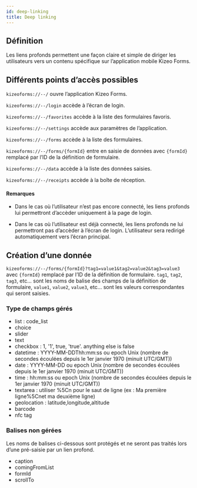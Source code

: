 ```yaml
---
id: deep-linking
title: Deep linking
---
```


## Définition

Les liens profonds permettent une façon claire et simple de diriger les utilisateurs vers un contenu spécifique sur l’application mobile Kizeo Forms.

## Différents points d’accès possibles

`kizeoforms://--/` ouvre l’application Kizeo Forms.

`kizeoforms://--/login` accède à l’écran de login.

`kizeoforms://--/favorites` accède à la liste des formulaires favoris.

`kizeoforms://--/settings` accède aux paramètres de l’application.

`kizeoforms://--/forms` accède à la liste des formulaires.

`kizeoforms://--/forms/{formId}` entre en saisie de données avec `{formId}` remplacé par l’ID de la définition de formulaire.

`kizeoforms://--/data` accède à la liste des données saisies.

`kizeoforms://--/receipts` accède à la boîte de réception.

#### Remarques

- Dans le cas où l’utilisateur n’est pas encore connecté, les liens profonds lui permettront d’accèder uniquement à la page de login.

- Dans le cas où l’utilisateur est déjà connecté, les liens profonds ne lui permettront pas d’accèder à l’écran de login. L’utilisateur sera redirigé automatiquement vers l’écran principal.

## Création d’une donnée

`kizeoforms://--/forms/{formId}?tag1=value1&tag2=value2&tag3=value3`
avec `{formId}` remplacé par l’ID de la définition de formulaire.
`tag1`, `tag2`, `tag3`, etc... sont les noms de balise des champs de la définition de formulaire, `value1`, `value2`, `value3`, etc... sont les valeurs correspondantes qui seront saisies.

### Type de champs gérés

- list : code_list
- choice
- slider
- text
- checkbox : 1, '1', true, 'true'. anything else is false
- datetime : YYYY-MM-DDThh:mm:ss ou epoch Unix (nombre de secondes écoulées depuis le 1er janvier 1970 (minuit UTC/GMT))
- date : YYYY-MM-DD ou epoch Unix (nombre de secondes écoulées depuis le 1er janvier 1970 (minuit UTC/GMT))
- time : hh:mm:ss ou epoch Unix (nombre de secondes écoulées depuis le 1er janvier 1970 (minuit UTC/GMT))
- textarea : utiliser %5Cn pour le saut de ligne (ex : Ma première ligne%5Cnet ma deuxième ligne)
- geolocation : latitude,longitude,altitude
- barcode
- nfc tag

### Balises non gérées

Les noms de balises ci-dessous sont protégés et ne seront pas traités lors d’une pré-saisie par un lien profond.

- caption
- comingFromList
- formId
- scrollTo
